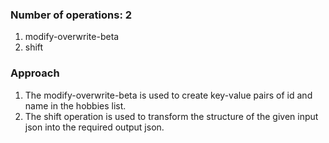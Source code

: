 ### Number of operations: 2
1. modify-overwrite-beta
2. shift

### Approach
1. The modify-overwrite-beta is used to create key-value pairs of id and name in the hobbies list.
2. The shift operation is used to transform the structure of the given input json into the required output json.